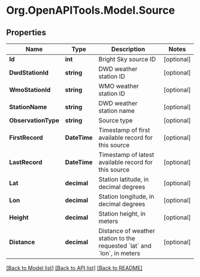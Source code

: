 
# Org.OpenAPITools.Model.Source

## Properties

Name | Type | Description | Notes
------------ | ------------- | ------------- | -------------
**Id** | **int** | Bright Sky source ID | [optional] 
**DwdStationId** | **string** | DWD weather station ID | [optional] 
**WmoStationId** | **string** | WMO weather station ID | [optional] 
**StationName** | **string** | DWD weather station name | [optional] 
**ObservationType** | **string** | Source type | [optional] 
**FirstRecord** | **DateTime** | Timestamp of first available record for this source | [optional] 
**LastRecord** | **DateTime** | Timestamp of latest available record for this source | [optional] 
**Lat** | **decimal** | Station latitude, in decimal degrees | [optional] 
**Lon** | **decimal** | Station longitude, in decimal degrees | [optional] 
**Height** | **decimal** | Station height, in meters | [optional] 
**Distance** | **decimal** | Distance of weather station to the requested &#x60;lat&#x60; and &#x60;lon&#x60;, in meters | [optional] 

[[Back to Model list]](../README.md#documentation-for-models)
[[Back to API list]](../README.md#documentation-for-api-endpoints)
[[Back to README]](../README.md)

